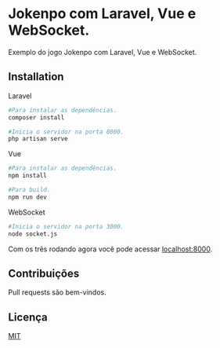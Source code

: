 # Jokenpo com Laravel, Vue e WebSocket.

Exemplo do jogo Jokenpo com Laravel, Vue e WebSocket.

## Installation

Laravel

```bash
#Para instalar as dependências.
composer install

#Inicia o servidor na porta 8000.
php artisan serve
```
Vue

```bash
#Para instalar as dependências.
npm install

#Para build.
npm run dev
```

WebSocket

```bash
#Inicia o servidor na porta 3000.
node socket.js
```

Com os três rodando agora você pode acessar [localhost:8000](https://localhost:8000).

## Contribuições
Pull requests são bem-vindos.

## Licença
[MIT](https://choosealicense.com/licenses/mit/)

